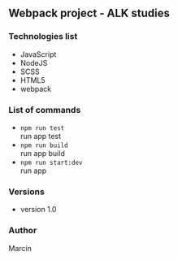 ## Webpack project - ALK studies

### Technologies list
* JavaScript
* NodeJS
* SCSS
* HTML5
* webpack

### List of commands
* `npm run test`    
run app test
* `npm run build`   
run app build
* `npm run start:dev`   
run app

### Versions
* version 1.0

### Author
Marcin